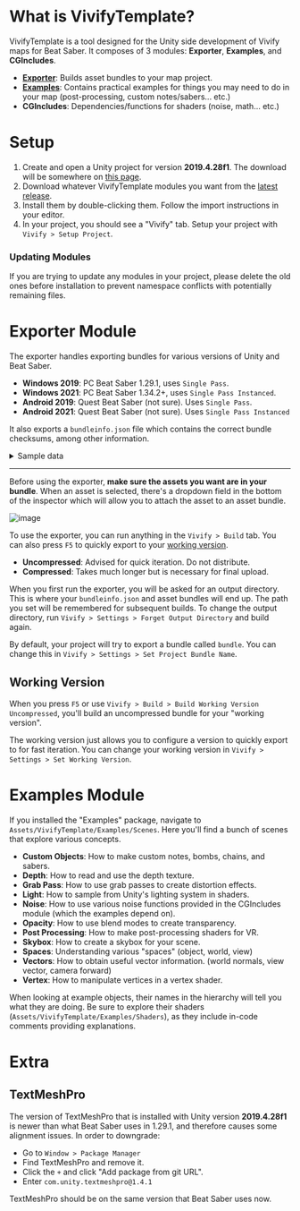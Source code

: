 ﻿# What is VivifyTemplate?

VivifyTemplate is a tool designed for the Unity side development of Vivify maps for Beat Saber. It composes of 3 modules: **Exporter**, **Examples**, and **CGIncludes**.

- [**Exporter**](#exporter-module): Builds asset bundles to your map project.
- [**Examples**](#examples-module): Contains practical examples for things you may need to do in your map (post-processing, custom notes/sabers... etc.)
- **CGIncludes**: Dependencies/functions for shaders (noise, math... etc.)

# Setup

1. Create and open a Unity project for version **2019.4.28f1**. The download will be somewhere on [this page](https://unity.com/releases/editor/archive).
2. Download whatever VivifyTemplate modules you want from the [latest release](https://github.com/Swifter1243/VivifyTemplate/releases).
3. Install them by double-clicking them. Follow the import instructions in your editor.
4. In your project, you should see a "Vivify" tab. Setup your project with `Vivify > Setup Project`.

### Updating Modules

If you are trying to update any modules in your project, please delete the old ones before installation to prevent namespace conflicts with potentially remaining files.

# Exporter Module

The exporter handles exporting bundles for various versions of Unity and Beat Saber.
- **Windows 2019**: PC Beat Saber 1.29.1, uses `Single Pass`.
- **Windows 2021**: PC Beat Saber 1.34.2+, uses `Single Pass Instanced`.
- **Android 2019**: Quest Beat Saber (not sure). Uses `Single Pass`.
- **Android 2021**: Quest Beat Saber (not sure). Uses `Single Pass Instanced`

It also exports a `bundleinfo.json` file which contains the correct bundle checksums, among other information.

<details>
<summary>Sample data</summary>

```json
{
  "materials": {
    "example": {
      "path": "assets/materials/example.mat",
      "properties": {
        "_Example": {
          "Float": "1.0" // type, default value
        }
      }
    }
  },
  "prefabs": {
    "example": "assets/prefabs/example.prefab"
  },
  "bundleFiles": [
    "C:/Example/bundle_windows2019",
    "C:/Example/bundle_windows2021"
  ],
  "bundleCRCs": {
    "_windows2019": 2604998796,
    "_windows2021": 2051513366
  },
  "isCompressed": true
}
```

</details>

---

Before using the exporter, **make sure the assets you want are in your bundle**. When an asset is selected, there's a dropdown field in the bottom of the inspector which will allow you to attach the asset to an asset bundle.

![image](https://github.com/user-attachments/assets/6f1b945f-d38f-4f8b-ba42-d546adf12dcb)

To use the exporter, you can run anything in the `Vivify > Build` tab. You can also press `F5` to quickly export to your [working version](#working-version).
- **Uncompressed**: Advised for quick iteration. Do not distribute.
- **Compressed**: Takes much longer but is necessary for final upload. 

When you first run the exporter, you will be asked for an output directory. This is where your `bundleinfo.json` and asset bundles will end up. The path you set will be remembered for subsequent builds. To change the output directory, run `Vivify > Settings > Forget Output Directory` and build again.

By default, your project will try to export a bundle called `bundle`. You can change this in `Vivify > Settings > Set Project Bundle Name`.

## Working Version

When you press `F5` or use `Vivify > Build > Build Working Version Uncompressed`, you'll build an uncompressed bundle for your "working version".

The working version just allows you to configure a version to quickly export to for fast iteration. You can change your working version in `Vivify > Settings > Set Working Version`.

# Examples Module

If you installed the "Examples" package, navigate to `Assets/VivifyTemplate/Examples/Scenes`. Here you'll find a bunch of scenes that explore various concepts.

- **Custom Objects**: How to make custom notes, bombs, chains, and sabers.
- **Depth**: How to read and use the depth texture.
- **Grab Pass**: How to use grab passes to create distortion effects.
- **Light**: How to sample from Unity's lighting system in shaders.
- **Noise**: How to use various noise functions provided in the CGIncludes module (which the examples depend on).
- **Opacity**: How to use blend modes to create transparency.
- **Post Processing**: How to make post-processing shaders for VR.
- **Skybox**: How to create a skybox for your scene.
- **Spaces**: Understanding various "spaces" (object, world, view)
- **Vectors**: How to obtain useful vector information. (world normals, view vector, camera forward)
- **Vertex**: How to manipulate vertices in a vertex shader.

When looking at example objects, their names in the hierarchy will tell you what they are doing. Be sure to explore their shaders (`Assets/VivifyTemplate/Examples/Shaders`), as they include in-code comments providing explanations.

# Extra

## TextMeshPro

The version of TextMeshPro that is installed with Unity version **2019.4.28f1** is newer than what Beat Saber uses in 1.29.1, and therefore causes some alignment issues. In order to downgrade:
- Go to `Window > Package Manager`
- Find TextMeshPro and remove it.
- Click the `+` and click "Add package from git URL".
- Enter `com.unity.textmeshpro@1.4.1`

TextMeshPro should be on the same version that Beat Saber uses now.
